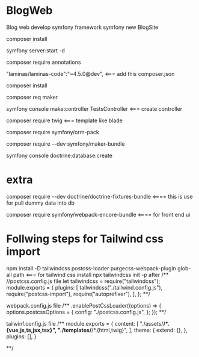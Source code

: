 # BlogWeb
Blog web develop symfony framework
symfony new BlogSite

composer install

symfony server:start -d

composer require annotations

"laminas/laminas-code":"~4.5.0@dev",  <=== add this composer.json

composer install

composer req maker

symfony console make:controller TestsController <=== create controller

composer require twig <=== template like blade

composer require symfony/orm-pack   

composer require --dev symfony/maker-bundle

symfony console doctrine:database:create

extra
============
composer require --dev doctrine/doctrine-fixtures-bundle  <==== this is use for pull dummy data into db

composer require symfony/webpack-encore-bundle <==== for front end ui

Follwing steps for Tailwind css import
============================================

 npm install -D tailwindcss postcss-loader purgecss-webpack-plugin glob-all path  <=== for tailwind css install
 npx tailwindcss init -p 
 after
 /**
 //postcss.config.js file
let tailwindcss = require("tailwindcss");
module.exports = {
  plugins: [
    tailwindcss("./tailwind.config.js"),
    require("postcss-import"),
    require("autoprefixer"),
  ],
};
**/

webpack.config.js file
/**
.enablePostCssLoader((options) => {
    options.postcssOptions = {
      config: "./postcss.config.js",
    };
  });
**/

tailwinf.config.js  file
/**
module.exports = {
  content: [
    "./assets/**/*.{vue,js,ts,jsx,tsx}",
    "./templates/**/*.{html,twig}",
  ],
  theme: {
    extend: {},
  },
  plugins: [],
}

**/


 




